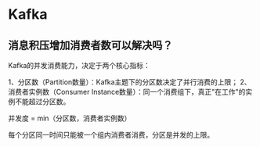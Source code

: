# Kafka

## 消息积压增加消费者数可以解决吗？

Kafka的并发消费能力，决定于两个核心指标：

1、分区数（Partition数量）：Kafka主题下的分区数决定了并行消费的上限；
2、消费者实例数（Consumer Instance数量）：同一个消费组下，真正"在工作"的实例不能超过分区数。

并发度 = min（分区数，消费者实例数）

每个分区同一时间只能被一个组内消费者消费，分区是并发的上限。


